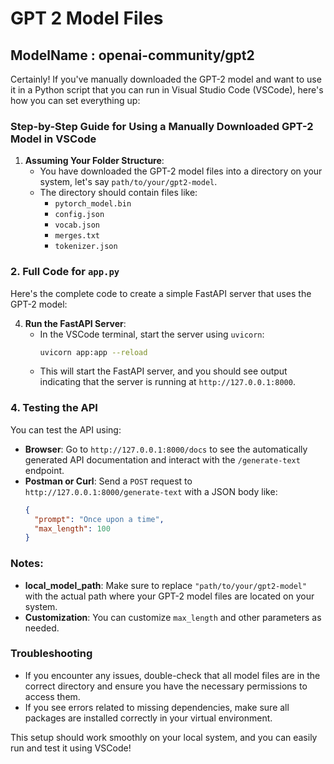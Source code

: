 # GPT 2 Model Files 

## ModelName : openai-community/gpt2


Certainly! If you've manually downloaded the GPT-2 model and want to use it in a Python script that you can run in Visual Studio Code (VSCode), here's how you can set everything up:

### Step-by-Step Guide for Using a Manually Downloaded GPT-2 Model in VSCode

1. **Assuming Your Folder Structure**:
   - You have downloaded the GPT-2 model files into a directory on your system, let's say `path/to/your/gpt2-model`.
   - The directory should contain files like:
     - `pytorch_model.bin`
     - `config.json`
     - `vocab.json`
     - `merges.txt`
     - `tokenizer.json`

### 2. Full Code for `app.py`

Here's the complete code to create a simple FastAPI server that uses the GPT-2 model:

4. **Run the FastAPI Server**:
   - In the VSCode terminal, start the server using `uvicorn`:
     ```bash
     uvicorn app:app --reload
     ```
   - This will start the FastAPI server, and you should see output indicating that the server is running at `http://127.0.0.1:8000`.

### 4. Testing the API
You can test the API using:
- **Browser**: Go to `http://127.0.0.1:8000/docs` to see the automatically generated API documentation and interact with the `/generate-text` endpoint.
- **Postman or Curl**: Send a `POST` request to `http://127.0.0.1:8000/generate-text` with a JSON body like:
  ```json
  {
    "prompt": "Once upon a time",
    "max_length": 100
  }
  ```

### Notes:
- **local_model_path**: Make sure to replace `"path/to/your/gpt2-model"` with the actual path where your GPT-2 model files are located on your system.
- **Customization**: You can customize `max_length` and other parameters as needed.

### Troubleshooting
- If you encounter any issues, double-check that all model files are in the correct directory and ensure you have the necessary permissions to access them.
- If you see errors related to missing dependencies, make sure all packages are installed correctly in your virtual environment.

This setup should work smoothly on your local system, and you can easily run and test it using VSCode!

